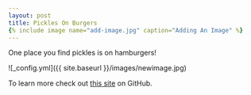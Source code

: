 ```yaml
---
layout: post
title: Pickles On Burgers
{% include image name="add-image.jpg" caption="Adding An Image" %}
---
```


One place you find pickles is on hamburgers!

![_config.yml]({{ site.baseurl }}/images/newimage.jpg)

To learn more check out [this site](https://en.wikipedia.org/wiki/Hamburger) on GitHub.
